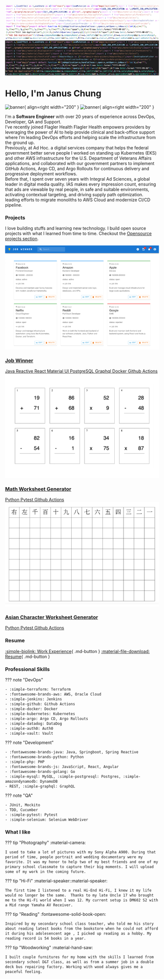 ![banner](./assets/light_banner.png#only-light)
![banner](./assets/dark_banner.png#only-dark)
# Hello, I'm Janus Chung
![banner](./assets/light_profile.jpg#only-light){ align=right width="200" }
![banner](./assets/dark_profile.png#only-dark){ align=right width="200" }

<div class="hero-text">
I'm a <strong>Software Engineer</strong> with over 20 years of experience across DevOps, Developer, QA and Support.
</div>

<div class="hero-text">
I’ve recently joined 
  <span class="tooltip">Flagler Health 
    <span class="tooltip-text">Flagler Health empowers providers by leveraging the power of AI to help provide clinical and back-office support</span>
  </span>
where I’m leading DevOps efforts and helping scale the infrastructure from the ground up.
</div>


<div class="hero-text">
Previously, at  
  <span class="tooltip">Ad Hoc.
    <span class="tooltip-text">a digital services company that helps the federal government better serve people</span>
  </span>
 I worked on standing up Kubernetes (EKS) and other AWS infrastructure for the U.S. Department of Veterans Affairs applications, and collaborated with our government partners to implement GitHub Actions, Argo CD, and Argo Rollouts for continuous delivery and progressive deployment workflows.
</div>

<div class="hero-text">
Before that, I spent over seven years with 
  <span class="tooltip">
    Integral Ad Sciences,
    <span class="tooltip-text">a global leader in digital media quality. IAS makes every impression count, ensuring that ads are viewable by real people, in safe and suitable environments, activating contextual targeting, and driving supply path optimization.</span>
  </span>
leading efforts to migrate monoliths to AWS Cloud and modernize CI/CD pipeline.
</div>

### Projects

I love building stuffs and learning new technology. I build open source projects with what I learned from time to time. Checkout the [Opensource projects section](opensource-projects/asian-character-worksheet-generator).

<div class="card-grid">
  
  <div class="card">
    <a class="card-link" href="./opensource-projects/job-winner/">
      <img class="card-media" src="./assets/job-winner.png" alt="Job Winner">
      <div class="card-content">
        <h3 class="card-title">Job Winner</h3>
        <span class="skill-pill">Java Reactive</span>
        <span class="skill-pill">React</span>
        <span class="skill-pill">Material UI</span>
        <span class="skill-pill">PostgreSQL</span>
        <span class="skill-pill">Graphql</span>
        <span class="skill-pill">Docker</span>
        <span class="skill-pill">Github Actions</span>
      </div>
    </a>
  </div>
  <div class="card">
    <a class="card-link" href="./opensource-projects/math-worksheet-generator/">
      <img class="card-media" src="./assets/math-worksheet-generator.png" alt="Math Worksheet Generator">
      <div class="card-content">
        <h3 class="card-title">Math Worksheet Generator</h3>
        <span class="skill-pill">Python</span>
        <span class="skill-pill">Pytest</span>
        <span class="skill-pill">Github Actions</span>
      </div>
    </a>
  </div>
  <div class="card">
    <a class="card-link" href="./opensource-projects/asian-character-worksheet-generator/">
      <img class="card-media" src="./assets/asian-character-worksheet-generator.png" alt="Math Worksheet Generator">
      <div class="card-content">
        <h3 class="card-title">Asian Character Worksheet Generator</h3>
        <p class="card-text">
          <span class="skill-pill">Python</span>
          <span class="skill-pill">Pytest</span>
          <span class="skill-pill">Github Actions</span>
        </p>
      </div>
    </a>
  </div>
</div>

### Resume

[:simple-biolink: Work Experience](./about-me/work-experience.md){ .md-button }
[:material-file-download: Resume](./assets/januschung_resume.pdf){ .md-button }

### Professional Skills

??? note "DevOps"

    - :simple-terraform: Terraform
    - :fontawesome-brands-aws: AWS, Oracle Cloud
    - :simple-jenkins: Jenkins
    - :simple-github: Github Actions
    - :simple-docker: Docker
    - :simple-kubernetes: Kubernetes
    - :simple-argo: Argo CD, Argo Rollouts
    - :simple-datadog: DataDog
    - :simple-auth0: Auth0
    - :simple-vault: Vault

??? note "Development"

    - :fontawesome-brands-java: Java, Springboot, Spring Reactive
    - :fontawesome-brands-python: Python
    - :simple-php: PHP 
    - :fontawesome-brands-js: JavaScript, React, Angular
    - :fontawesome-brands-golang: Go
    - :simple-mysql: MySQL, :simple-postgresql: Postgres, :simple-amazondynamodb: DynamoDB
    - REST, :simple-graphql: GraphQL

??? note "QA"

    - JUnit, Mockito
    - TDD, Cucumber
    - :simple-pytest: Pytest
    - :simple-selenium: Selenium WebDriver


### What I like

??? tip "Photography"
    :material-camera: 
    
    I used to take a lot of pictures with my Sony Alpha A900. During that period of time, people portrait and wedding documentary were my favorite. It was my honor to help two of my best friends and one of my primary school classmate to capture their big moments. I will upload some of my work in the coming future.
??? tip "Hi-Fi"
    :material-speaker::material-speaker: 
    
    The first time I listened to a real Hi-End Hi-Fi, I knew it my life would no longer be the same.  Thanks to my late Uncle 17 who brought me to the Hi-Fi world when I was 12. My current setup is DM602 S2 with a Mid range Yamaha AV Receiver.
??? tip "Reading"
    :fontawesome-solid-book-open: 
    
    Inspired by my secondary school class teacher, who told me his story about reading latest books from the bookstore when he could not afford it during his adolesencent age , I picked up reading as a hobby. My reading record is 54 books in a year.
??? tip "Woodworking"
    :material-hand-saw: 
    
    I built couple furnitures for my home with the skills I learned from secondary school D&T class, as well as from a summer job in a double deck bus repairing factory. Working with wood always gives me a peaceful feeling.
